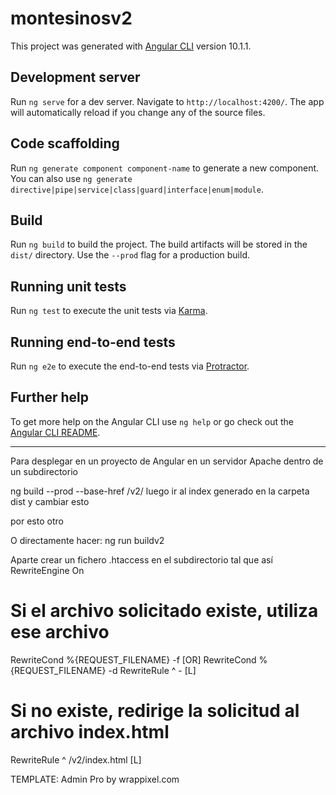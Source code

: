 # montesinosv2

This project was generated with [Angular CLI](https://github.com/angular/angular-cli) version 10.1.1.

## Development server

Run `ng serve` for a dev server. Navigate to `http://localhost:4200/`. The app will automatically reload if you change any of the source files.

## Code scaffolding

Run `ng generate component component-name` to generate a new component. You can also use `ng generate directive|pipe|service|class|guard|interface|enum|module`.

## Build

Run `ng build` to build the project. The build artifacts will be stored in the `dist/` directory. Use the `--prod` flag for a production build.

## Running unit tests

Run `ng test` to execute the unit tests via [Karma](https://karma-runner.github.io).

## Running end-to-end tests

Run `ng e2e` to execute the end-to-end tests via [Protractor](http://www.protractortest.org/).

## Further help

To get more help on the Angular CLI use `ng help` or go check out the [Angular CLI README](https://github.com/angular/angular-cli/blob/master/README.md).


--------------------
Para desplegar en un proyecto de Angular en un servidor Apache dentro de un subdirectorio

ng build --prod --base-href /v2/
luego ir al index generado en la carpeta dist y cambiar esto
<base href="C:/Program Files/Git/v2/">
por esto otro
<base href="/v2/">

O directamente hacer: ng run buildv2

Aparte crear un fichero .htaccess en el subdirectorio tal que así
RewriteEngine On
# Si el archivo solicitado existe, utiliza ese archivo
RewriteCond %{REQUEST_FILENAME} -f [OR]
RewriteCond %{REQUEST_FILENAME} -d
RewriteRule ^ - [L]

# Si no existe, redirige la solicitud al archivo index.html
RewriteRule ^ /v2/index.html [L]


TEMPLATE: Admin Pro by wrappixel.com